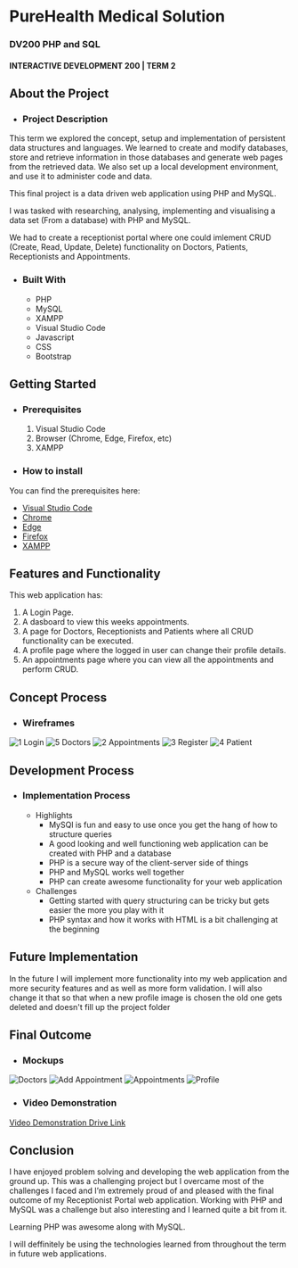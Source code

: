 # PureHealth Medical Solution
### DV200 PHP and SQL
#### INTERACTIVE DEVELOPMENT 200 | TERM 2

## About the Project
* ### Project Description

This term we explored the concept, setup and implementation of persistent data structures and languages. We learned to create and modify databases, store and retrieve information in those databases and generate web pages from the retrieved data. We also set up a local development environment, and use it to administer code and data.

This final project is a data driven web application using PHP and MySQL.

I was tasked with researching, analysing, implementing and visualising a data set (From a database) with PHP and MySQL.

We had to create a receptionist portal where one could imlement CRUD (Create, Read, Update, Delete) functionality on Doctors, Patients, Receptionists and Appointments.

* ### Built With
   * PHP
   * MySQL
   * XAMPP
   * Visual Studio Code
   * Javascript
   * CSS
   * Bootstrap

## Getting Started
* ### Prerequisites
   1. Visual Studio Code
   2. Browser (Chrome, Edge, Firefox, etc)
   3. XAMPP

* ### How to install

You can find the prerequisites here:

* [Visual Studio Code](https://code.visualstudio.com/download)
* [Chrome](https://www.google.com/chrome/)
* [Edge](https://www.microsoft.com/en-us/edge/download)
* [Firefox](https://www.mozilla.org/en-US/firefox/new/)
* [XAMPP](https://www.apachefriends.org/)

## Features and Functionality

This web application has:
   
   1. A Login Page.
   2. A dasboard to view this weeks appointments.
   3. A page for Doctors, Receptionists and Patients where all CRUD functionality can be executed.
   4. A profile page where the logged in user can change their profile details.
   5. An appointments page where you can view all the appointments and perform CRUD.


## Concept Process
* ### Wireframes
![1 Login](https://github.com/DieterR97/DV200-2/assets/113913471/752ccce2-3fd4-46b8-bdb2-2ebe37356f51)
![5 Doctors](https://github.com/DieterR97/DV200-2/assets/113913471/a6f1d199-43e9-4fbd-8cae-802d379abe11)
![2 Appointments](https://github.com/DieterR97/DV200-2/assets/113913471/be9c123e-df1c-48d4-b1d7-9ce3c4f0949f)
![3 Register](https://github.com/DieterR97/DV200-2/assets/113913471/cae0f2e7-2244-4cec-9591-be324e3960dc)
![4 Patient](https://github.com/DieterR97/DV200-2/assets/113913471/b59a5662-3e37-4bd6-8543-85c6863a16c6)



## Development Process
* ### Implementation Process
    * Highlights
      * MySQl is fun and easy to use once you get the hang of how to structure queries
      * A good looking and well functioning web application can be created with PHP and a database
      * PHP is a secure way of the client-server side of things
      * PHP and MySQL works well together
      * PHP can create awesome functionality for your web application
    * Challenges
      * Getting started with query structuring can be tricky but gets easier the more you play with it
      * PHP syntax and how it works with HTML is a bit challenging at the beginning

## Future Implementation

In the future I will implement more functionality into my web application and more security features and as well as more form validation. I will also change it that so that when a new profile image is chosen the old one gets deleted and doesn't fill up the project folder


## Final Outcome
* ### Mockups
![Doctors](https://github.com/DieterR97/DV200-2/assets/113913471/a828f7b8-9362-4e56-9bf0-706478a4097f)
![Add Appointment](https://github.com/DieterR97/DV200-2/assets/113913471/969a3b96-4461-473a-b268-11b0704fad6f)
![Appointments](https://github.com/DieterR97/DV200-2/assets/113913471/1a6b39f7-db98-4ea6-b5d0-c3eeb94a4a2e)
![Profile](https://github.com/DieterR97/DV200-2/assets/113913471/37247d93-5bbc-49ed-ac65-c52f5cd521ac)


* ### Video Demonstration

[Video Demonstration Drive Link](https://drive.google.com/file/d/1IOHwfdQxFtCK6expg0H0CLbi7t1uwExb/view?usp=sharing)

## Conclusion

I have enjoyed problem solving and developing the web application from the ground up. This was a challenging project but I overcame most of the challenges I faced and I’m extremely proud of and pleased with the final outcome of my Receptionist Portal web application. Working with PHP and MySQL was a challenge but also interesting and I learned quite a bit from it.

Learning PHP was awesome along with MySQL.

I will deffinitely be using the technologies learned from throughout the term in future web applications.
